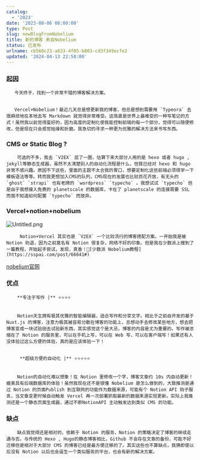 ```yaml
---
catalog:
  - '2023'
date: '2023-08-06 08:00:00'
type: Post
slug: newBlogFromNobelium
title: 新的博客 来自Nobelium
status: 已发布
urlname: cb560c23-a833-4f05-b803-cd3f349ecfe2
updated: '2024-04-13 22:58:00'
---
```


### 起因


       今天终于，找到一个非常不错的博客解决方案。


       Vercel+Nobelium！最近几天总是想更新我的博客，但总是想到需要用 `Typeora` 去很麻烦地在本地去写 Markdown 就觉得非常难受。这简直是世界上最难受的一种写笔记的方式！虽然我以前觉得蛮好的，因为高度的定制化使我能控制前端的每一个部分，觉得可以随便修改，但是现在只会感觉枯燥和折磨。我急切的寻求一种更为优雅的解决方法来书写东西。


### CMS or Static Blog ?


        可选的不多，我去 `V2EX` 逛了一圈，估算下来大部分人用的是 hexo 或者 hugo , jekyll等静态生成器，虽然不太清楚别人的自动化流程是什么，但我已经对 hexo 和 hugo 非常不感兴趣。原因不下这些，里面的主题不太合我的胃口，想要定制化这些前端必须得学一下模板语法等等。转而我更想加入CMS的队列，CMS现在的发展也比较百花齐放，有无头的 `ghost` `strapi` 也有老牌的 `wordpress` `typecho` 。我想试试 `typecho` 但是由于我想接入免费的 planetscale 的数据库，卡在了 planetscale 的连接需要 SSL 而我不知道如何配置 `typecho` 而放弃。


### Vercel+notion+nobelium


![Untitled.png](https://prod-files-secure.s3.us-west-2.amazonaws.com/ed141b76-e4f4-4030-b3c9-9f8f9925cc4f/0ecc86b3-acdd-477f-ab59-852a7f533d4c/Untitled.png?X-Amz-Algorithm=AWS4-HMAC-SHA256&X-Amz-Content-Sha256=UNSIGNED-PAYLOAD&X-Amz-Credential=ASIAZI2LB466RVJG5UWD%2F20250503%2Fus-west-2%2Fs3%2Faws4_request&X-Amz-Date=20250503T035852Z&X-Amz-Expires=3600&X-Amz-Security-Token=IQoJb3JpZ2luX2VjEEsaCXVzLXdlc3QtMiJHMEUCIQDRU0%2BfEuIV1S2uLC7rzaWXE1yLrnB1wUW2F3Zw89iTTgIgZLqY1fUTqBzrK0tfJc6lZoWHsMTn1gRlVchGvNgbCIIqiAQI5P%2F%2F%2F%2F%2F%2F%2F%2F%2F%2FARAAGgw2Mzc0MjMxODM4MDUiDJbLaq3NEPTOUpNvSyrcA6tvwhlb02N9zxEsh2INRnandTThqBAAyBITA5cM%2BpMJr7lwekR9RAd63WlhxIw8bbwMzfXpJ6aPOixVCmgLtkxWqJ1hpFLg1clfOhJwHgLr%2F63qCQQh8sdtOPWBPZdIIas3eXBui6CIXVEeOcnwjpvMgc%2BMJRxDZVBaPQDg6zqf%2FiE80%2FI5v%2BqPGVTscMJqzMtsyTEwu3XMvmo5vZ9JkGbserQoqckg10dU4ift8aUK1JvTfHZ9mK2ZGKBg8fCKUYs3b9l%2BKXo0TbECjXavQXIzqLtQK5f%2FRbsuXePdjOCUDTcYC5TRCDtwdjdzB7DI48auvUHhM1QbW0FhmVTCfTpsp9zP0HHLVCyQaK8yXwJHjdUQ2ZCyxMPNZCEJ9l0%2F%2F4Qim0Y%2FBiDEi63DbuwmB0RQRGomQBvK4JnWtCes%2B6DdkiquumO6rCoqzHs7V2%2F0GegxVVe12kz%2Bmv%2FfrUCw93bu35ucJxh4eF8CXUTQIUf%2BUjFAoAL5ZJEO%2BrmesrKFLVMfsxA46zd%2BII59s7mCHDt2S7eOzkDuK5AzBgOluhJgH%2Fr06h2vkvK7HSe7j2xtm4DWSHpE5xjo7bJ%2FdrzhrtUeg6%2Byh6Tf29wIBM1VMPfTMZSKkKM7XyHLpHnJMNWG1sAGOqUBoErxmRVYq0nbeePTaoaX40wdgHIfw5SDgQC8SJXSfmZR3xy%2FrRCVjDAybgNZ5qKV%2FJBL6mTZUzx326Krh7vdzh8s5ytk33KrpxUQej%2FTlrW0IV0krQN9hrxf9EwyBTXJ7WZksFOVnc4M2r8BE6KAx1Y02JwvV4qeNFz2Tyng5iPapoNOpIHQ4ByV%2B7oa64oRxQL28CLMOuExzu%2B%2FBR%2BBfVLljkOP&X-Amz-Signature=e69ee9d541eecca832e083dffc66ba513eb4da17d6d44ad297587e4205bae37d&X-Amz-SignedHeaders=host&x-id=GetObject)


         Notion+Vercel 其实也是 `V2EX` 一个比较流行的博客搭配方案。一开始我是被 Notion 劝退，因为之前莫名有 Notion 很复杂，网络不好的印象。但是我在少数派上搜到了一篇教程，开始起手尝试，发现，真香！🔗[少数派 Nobelium教程](https://sspai.com/post/66641#) 


[nobelium官网](https://nobelium.js.org/)


### 优点


        **专注于写作 |** ⭐⭐⭐⭐


        Notion天生拥有极其优雅的智能编辑器，适合写作和分享文字。相比于之前自开发的基于Nuxt.js 的博客，注意力极其被容易分散在博客的功能上，总想动手去修改某些地方，想去把博客变成一块试验田去试验新东西，其实感觉这个是大忌，博客的内容是尤为重要的。写作被浓缩在了 Notion 的服务里，可以在手机上写，可以在 Web 写，可以在客户端写！如果还有人没体验过这么方便的体验，真的是应该体验一下！


         **超级方便的自动化 |** ⭐⭐⭐⭐⭐


        Notion的自动化难以想象！在 Notion 里修改一个字，博客文章约 10s 内自动更新！媲美具有后端数据库的体验！虽然我现在还不是很懂 Nobelium 是怎么做到的，大致推测是通过 Notion 的页面Publish 到互联网的功能作为数据来源，可能有个 Notion API 钩子服务，当文章变更时候自动触发 Vercel 再一次部署抓取最新的数据来源实现更新。实际上我推测还是一个静态页面生成器，通过不断NotionAPI 主动触发达到类似 CMS 的功能。


### 缺点


        缺点我觉得还是相对的，依赖于 Notion 的服务，Notion 的策略决定了博客的继续走通与否。与传统的 Hexo , Hugo的静态博客相比，Github 不会存在文章的备份，可能不好迁移但是相对于大部分 CMS 的博客已经是最方便迁移的了。其实这些也不算缺点，我猜即使以后没有 Notion 以后也会诞生一个类似服务的平台，也会有新的解决方案。

